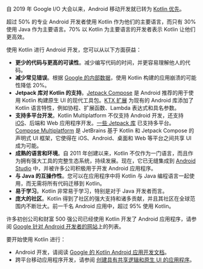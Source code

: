 [//]: # (title: 适用于 Android 的 Kotlin)

自 2019 年 Google I/O 大会以来，Android 移动开发就已转为 [Kotlin 优先](https://developer.android.com/kotlin/first)。

超过 50% 的专业 Android 开发者使用 Kotlin 作为他们的主要语言，而只有 30% 使用 Java 作为主要语言。70% 以 Kotlin 为主要语言的开发者表示 Kotlin 让他们更高效。

使用 Kotlin 进行 Android 开发，您可以从以下方面获益：

*   **更少的代码与更高的可读性**。减少编写代码的时间，并更容易理解他人的代码。
*   **减少常见错误**。根据 [Google 的内部数据](https://medium.com/androiddevelopers/fewer-crashes-and-more-stability-with-kotlin-b606c6a6ac04)，使用 Kotlin 构建的应用崩溃的可能性降低 20%。
*   **Jetpack 库对 Kotlin 的支持**。[Jetpack Compose](https://developer.android.com/jetpack/compose) 是 Android 推荐的用于使用 Kotlin 构建原生 UI 的现代工具包。[KTX 扩展](https://developer.android.com/kotlin/ktx) 为现有的 Android 库添加了 Kotlin 语言特性，例如协程、扩展函数、Lambda 表达式和具名参数。
*   **支持多平台开发**。Kotlin Multiplatform 不仅支持 Android 开发，还支持 [iOS](https://kotlinlang.org/lp/multiplatform/)、后端和 Web 应用程序开发。[一些 Jetpack 库](https://developer.android.com/kotlin/multiplatform) 已支持多平台。[Compose Multiplatform](https://www.jetbrains.com/lp/compose-multiplatform/) 是 JetBrains 基于 Kotlin 和 Jetpack Compose 的声明式 UI 框架，它使得在 iOS、Android、桌面和 Web 等平台之间共享 UI 成为可能。
*   **成熟的语言和环境**。自 2011 年创建以来，Kotlin 不仅作为一门语言，而且作为拥有强大工具的完整生态系统，持续发展。现在，它已无缝集成到 [Android Studio](https://developer.android.com/studio) 中，并被许多公司积极用于开发 Android 应用程序。
*   **与 Java 的互操作性**。您可以在应用程序中将 Kotlin 与 Java 编程语言一起使用，而无需将所有代码迁移到 Kotlin。
*   **易于学习**。Kotlin 非常易于学习，特别是对于 Java 开发者而言。
*   **庞大的社区**。Kotlin 得到了社区的强大支持和诸多贡献，并且其社区在全球范围内不断壮大。前一千名 Android 应用中，超过 95% 使用 Kotlin。

许多初创公司和财富 500 强公司已经使用 Kotlin 开发了 Android 应用程序，请参阅 [Google 针对 Android 开发者的网站](https://developer.android.com/kotlin/stories)上的列表。

要开始使用 Kotlin 进行：

*   Android 开发，请阅读 [Google 的 Kotlin Android 应用开发文档](https://developer.android.com/kotlin/get-started)。
*   跨平台移动应用程序开发，请参阅 [创建具有共享逻辑和原生 UI 的应用程序](https://www.jetbrains.com/help/kotlin-multiplatform-dev/multiplatform-create-first-app.html)。